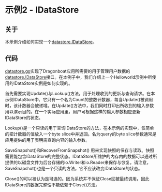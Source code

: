 # 示例2 - IDataStore #

## 关于 ##
本示例介绍如何实现一个[datastore.IDataStore](https://godoc.org/github.com/lni/dragonboat/datastore#IDataStore)。

## 代码 ##
[datastore.go](datastore.go)实现了Dragonboat应用所需要的用于管理用户数据的[datastore.IDataStore](https://godoc.org/github.com/lni/dragonboat/datastore#IDataStore)接口。在本例子中，我们介绍上一个Helloworld示例中所使用的IDataStore实例是如何实现的。

首先需要实现Update()与Lookup()方法，用于处理收到的更新与查询请求。在本示例IDataStore中，它只有一个名为Count的整数计数器，每当Update()被调用时，该计数器会被递增。在Update()方法中，我们同时打印出所收到的输入参数用以演示目的。在一个实际应用里，用户可根据这样的输入参数相应更新IDataStore的状态。

Lookup()是一个只读的用于查询IDataStore的方法，在本示例的实现中，仅简单的把计数器的值放入一个byte slice中并返回。名为query的byte slice参数通常是应用提供的用于表明需查询内容的输入参数。

SaveSnapshot()和RecoverFromSnapshot() 用来实现快照的保存与读取。快照需要能包含IDataStore的完整状态。IDataStore所维护的内存内的数据可以通过所提供的以磁盘文件为后台存储的io.Writer和io.Reader来保存与恢复。请注意，SaveSnapshot()也是一个只读的方法，它不应该改变IDataStore的状态。

Close()的可以被认为是可选的。因为系统并不保证Close回被最终调用，因此IDataStore的数据完整性不能依赖于Close()方法。
